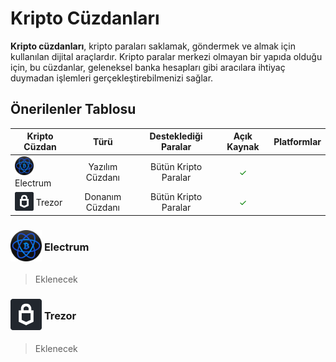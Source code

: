 <!-- NOTLAR
 - Bu içeriğe soğuk ve sıcak kripto cüzdanları eklenebilir, tabloda belirtilebilir.
 - Tablo eklemeyi unutmayın
 - Uygun görseller eklemeyi unutmayın.
 - İçerik kuralları ve ekleme yapmak sayfalarını ziyaret edebilirsiniz -->

# Kripto Cüzdanları

**Kripto cüzdanları**, kripto paraları saklamak, göndermek ve almak için kullanılan dijital araçlardır. Kripto paralar merkezi olmayan bir yapıda olduğu için, bu cüzdanlar, geleneksel banka hesapları gibi aracılara ihtiyaç duymadan işlemleri gerçekleştirebilmenizi sağlar.

## Önerilenler Tablosu

| Kripto Cüzdan | Türü | Desteklediği Paralar | Açık Kaynak | Platformlar |
| --- | :---: | :---: | :---: | :---: |
| <span style="display: inline-block; vertical-align: middle;"><img src="docs/images/electrum.png" alt="Electrum" style="width: 30px; height: 30px;"> </span> <span style="display: inline-block; vertical-align: middle;"> Electrum | Yazılım Cüzdanı | Bütün Kripto Paralar | <span style="color: green;">✓</span> | <i class="fa-brands fa-windows"></i> <i class="fa-brands fa-apple"></i> <i class="fa-brands fa-linux"></i> <i class="fa-brands fa-android"></i>  |
| <span style="display: inline-block; vertical-align: middle;"><img src="docs/images/trezor.png" alt="Electrum" style="width: 30px; height: 30px;"> </span> <span style="display: inline-block; vertical-align: middle;"> Trezor | Donanım Cüzdanı | Bütün Kripto Paralar | <span style="color: green;">✓</span> | <i class="fa-brands fa-windows"></i> <i class="fa-brands fa-apple"></i> <i class="fa-brands fa-linux"></i> <i class="fa-brands fa-android"></i> <i class="fa-brands fa-app-store-ios"></i> |

### <span style="display: inline-block; vertical-align: middle;"><img src="docs/images/electrum.png" alt="Electrum" style="width: 50px; height: 50px;"> </span> <span style="display: inline-block; vertical-align: middle;"> Electrum

> Eklenecek

### <span style="display: inline-block; vertical-align: middle;"><img src="docs/images/trezor.png" alt="Trezor" style="width: 50px; height: 50px;"> </span> <span style="display: inline-block; vertical-align: middle;"> Trezor

> Eklenecek